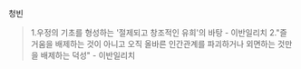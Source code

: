 청빈
>   1.우정의 기초를 형성하는 '절제되고 창조적인 유희'의 바탕 - 이반일리치
>   2."즐거움을 배제하는 것이 아니고 오직 올바른 인간관계를 파괴하거나 외면하는 것만을 배제하는 덕성" - 이반일리치